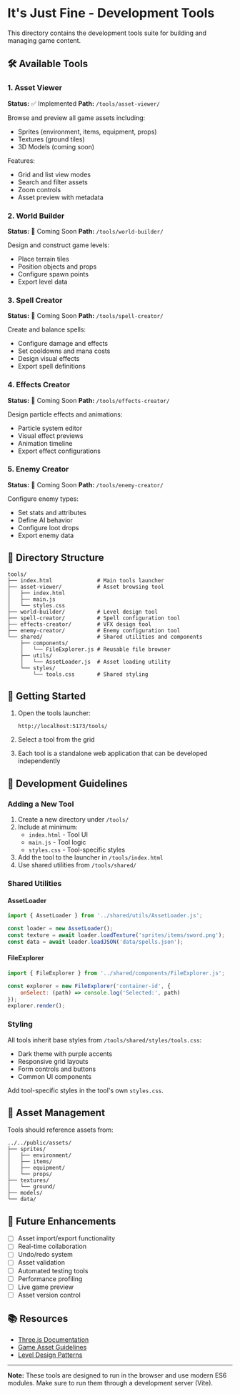 # It's Just Fine - Development Tools

This directory contains the development tools suite for building and managing game content.

## 🛠️ Available Tools

### 1. Asset Viewer
**Status:** ✅ Implemented
**Path:** `/tools/asset-viewer/`

Browse and preview all game assets including:
- Sprites (environment, items, equipment, props)
- Textures (ground tiles)
- 3D Models (coming soon)

Features:
- Grid and list view modes
- Search and filter assets
- Zoom controls
- Asset preview with metadata

### 2. World Builder
**Status:** 🚧 Coming Soon
**Path:** `/tools/world-builder/`

Design and construct game levels:
- Place terrain tiles
- Position objects and props
- Configure spawn points
- Export level data

### 3. Spell Creator
**Status:** 🚧 Coming Soon
**Path:** `/tools/spell-creator/`

Create and balance spells:
- Configure damage and effects
- Set cooldowns and mana costs
- Design visual effects
- Export spell definitions

### 4. Effects Creator
**Status:** 🚧 Coming Soon
**Path:** `/tools/effects-creator/`

Design particle effects and animations:
- Particle system editor
- Visual effect previews
- Animation timeline
- Export effect configurations

### 5. Enemy Creator
**Status:** 🚧 Coming Soon
**Path:** `/tools/enemy-creator/`

Configure enemy types:
- Set stats and attributes
- Define AI behavior
- Configure loot drops
- Export enemy data

## 📁 Directory Structure

```
tools/
├── index.html              # Main tools launcher
├── asset-viewer/           # Asset browsing tool
│   ├── index.html
│   ├── main.js
│   └── styles.css
├── world-builder/          # Level design tool
├── spell-creator/          # Spell configuration tool
├── effects-creator/        # VFX design tool
├── enemy-creator/          # Enemy configuration tool
└── shared/                 # Shared utilities and components
    ├── components/
    │   └── FileExplorer.js # Reusable file browser
    ├── utils/
    │   └── AssetLoader.js  # Asset loading utility
    └── styles/
        └── tools.css       # Shared styling
```

## 🚀 Getting Started

1. Open the tools launcher:
   ```
   http://localhost:5173/tools/
   ```

2. Select a tool from the grid

3. Each tool is a standalone web application that can be developed independently

## 🔧 Development Guidelines

### Adding a New Tool

1. Create a new directory under `/tools/`
2. Include at minimum:
   - `index.html` - Tool UI
   - `main.js` - Tool logic
   - `styles.css` - Tool-specific styles
3. Add the tool to the launcher in `/tools/index.html`
4. Use shared utilities from `/tools/shared/`

### Shared Utilities

#### AssetLoader
```javascript
import { AssetLoader } from '../shared/utils/AssetLoader.js';

const loader = new AssetLoader();
const texture = await loader.loadTexture('sprites/items/sword.png');
const data = await loader.loadJSON('data/spells.json');
```

#### FileExplorer
```javascript
import { FileExplorer } from '../shared/components/FileExplorer.js';

const explorer = new FileExplorer('container-id', {
    onSelect: (path) => console.log('Selected:', path)
});
explorer.render();
```

### Styling

All tools inherit base styles from `/tools/shared/styles/tools.css`:
- Dark theme with purple accents
- Responsive grid layouts
- Form controls and buttons
- Common UI components

Add tool-specific styles in the tool's own `styles.css`.

## 📝 Asset Management

Tools should reference assets from:
```
../../public/assets/
├── sprites/
│   ├── environment/
│   ├── items/
│   ├── equipment/
│   └── props/
├── textures/
│   └── ground/
├── models/
└── data/
```

## 🔮 Future Enhancements

- [ ] Asset import/export functionality
- [ ] Real-time collaboration
- [ ] Undo/redo system
- [ ] Asset validation
- [ ] Automated testing tools
- [ ] Performance profiling
- [ ] Live game preview
- [ ] Asset version control

## 📚 Resources

- [Three.js Documentation](https://threejs.org/docs/)
- [Game Asset Guidelines](../docs/assets.md)
- [Level Design Patterns](../docs/levels.md)

---

**Note:** These tools are designed to run in the browser and use modern ES6 modules. Make sure to run them through a development server (Vite).
